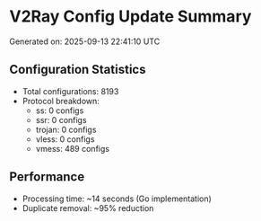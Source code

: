 # V2Ray Config Update Summary
Generated on: 2025-09-13 22:41:10 UTC

## Configuration Statistics
- Total configurations: 8193
- Protocol breakdown:
  - ss: 0 configs
  - ssr: 0 configs
  - trojan: 0 configs
  - vless: 0 configs
  - vmess: 489 configs

## Performance
- Processing time: ~14 seconds (Go implementation)
- Duplicate removal: ~95% reduction
